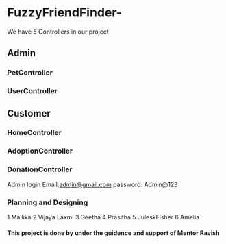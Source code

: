 # FuzzyFriendFinder-
We have 5 Controllers in our project
## Admin
### PetController
### UserController
## Customer
### HomeController
### AdoptionController
### DonationController

Admin login Email:admin@gmail.com
password: Admin@123

### Planning and Designing
  1.Mallika
  2.Vijaya Laxmi
  3.Geetha
  4.Prasitha
  5.JuleskFisher
  6.Amelia
  
#### This project is done by under the guidence and support of Mentor Ravish

